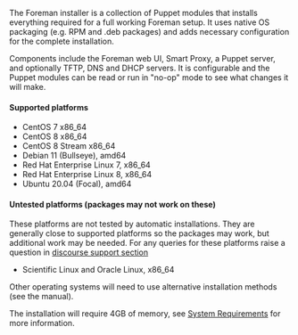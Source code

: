 
The Foreman installer is a collection of Puppet modules that installs everything required for a full working Foreman setup.  It uses native OS packaging (e.g. RPM and .deb packages) and adds necessary configuration for the complete installation.

Components include the Foreman web UI, Smart Proxy, a Puppet server, and optionally TFTP, DNS and DHCP servers. It is configurable and the Puppet modules can be read or run in "no-op" mode to see what changes it will make.

#### Supported platforms
* CentOS 7 x86_64
* CentOS 8 x86_64
* CentOS 8 Stream x86_64
* Debian 11 (Bullseye), amd64
* Red Hat Enterprise Linux 7, x86_64
* Red Hat Enterprise Linux 8, x86_64
* Ubuntu 20.04 (Focal), amd64

#### Untested platforms (packages may not work on these)

These platforms are not tested by automatic installations. They are generally close to supported platforms so the packages may work, but additional work may be needed. For any queries for these platforms raise a question in [discourse support section](https://community.theforeman.org/c/support/10)

  * Scientific Linux and Oracle Linux, x86_64

Other operating systems will need to use alternative installation methods (see the manual).

The installation will require 4GB of memory, see [System Requirements](manuals/{{page.version}}/index.html#3.1SystemRequirements) for more information.
